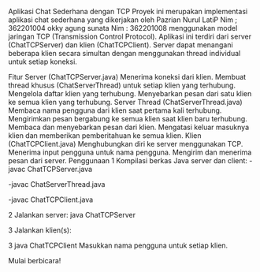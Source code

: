 
Aplikasi Chat Sederhana dengan TCP
Proyek ini merupakan implementasi aplikasi chat sederhana yang dikerjakan oleh 
Pazrian Nurul LatiP Nim ; 362201004 
okky agung sunata Nim : 362201008
menggunakan model jaringan TCP (Transmission Control Protocol). Aplikasi ini terdiri dari server (ChatTCPServer) dan klien (ChatTCPClient). Server dapat menangani beberapa klien secara simultan dengan menggunakan thread individual untuk setiap koneksi.

Fitur
Server (ChatTCPServer.java)
Menerima koneksi dari klien.
Membuat thread khusus (ChatServerThread) untuk setiap klien yang terhubung.
Mengelola daftar klien yang terhubung.
Menyebarkan pesan dari satu klien ke semua klien yang terhubung.
Server Thread (ChatServerThread.java)
Membaca nama pengguna dari klien saat pertama kali terhubung.
Mengirimkan pesan bergabung ke semua klien saat klien baru terhubung.
Membaca dan menyebarkan pesan dari klien.
Mengatasi keluar masuknya klien dan memberikan pemberitahuan ke semua klien.
Klien (ChatTCPClient.java)
Menghubungkan diri ke server menggunakan TCP.
Menerima input pengguna untuk nama pengguna.
Mengirim dan menerima pesan dari server.
Penggunaan
1
Kompilasi berkas Java server dan client:
-javac ChatTCPServer.java

-javac ChatServerThread.java

-javac ChatTCPClient.java

2
Jalankan server:
java ChatTCPServer

3
Jalankan klien(s):

3
java ChatTCPClient
Masukkan nama pengguna untuk setiap klien.

Mulai berbicara!
